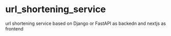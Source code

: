 # url_shortening_service
url shortening service based on Django or FastAPI as backedn and nextjs as frontend
